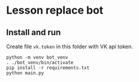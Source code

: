 # Lesson replace bot

## Install and run

Create file `vk.token` in this folder with VK api token.

```shell
python -m venv bot_venv
. ./bot_venv/bin/activate
pip install -r requirements.txt
python main.py
```

